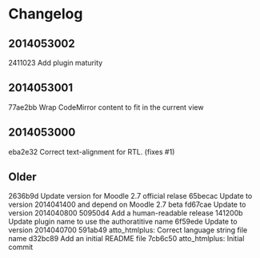 # Changelog

## 2014053002
2411023 Add plugin maturity

## 2014053001
77ae2bb Wrap CodeMirror content to fit in the current view

## 2014053000
eba2e32 Correct text-alignment for RTL. (fixes #1)

## Older
2636b9d Update version for Moodle 2.7 official relase
65becac Update to version 2014041400 and depend on Moodle 2.7 beta
fd67cae Update to version 2014040800
50950d4 Add a human-readable release
141200b Update plugin name to use the authoratitive name
6f59ede Update to version 2014040700
591ab49 atto_htmlplus: Correct language string file name
d32bc89 Add an initial README file
7cb6c50 atto_htmlplus: Initial commit
